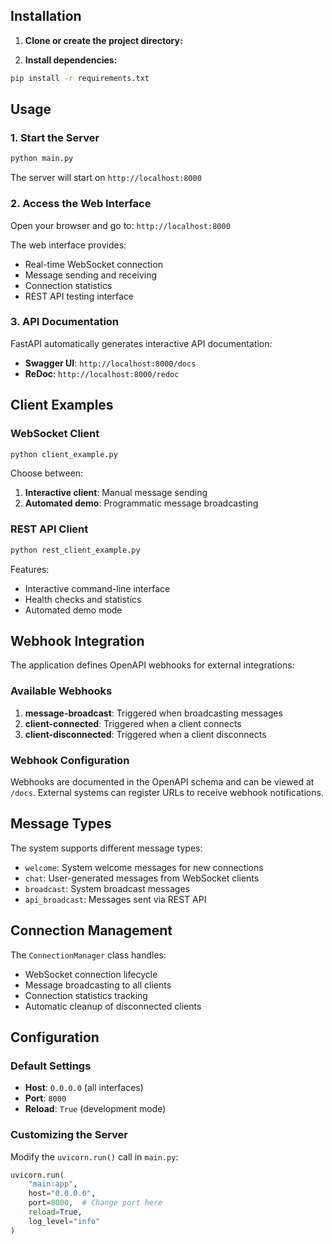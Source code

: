 ## Installation

1. **Clone or create the project directory:**

2. **Install dependencies:**
```bash
pip install -r requirements.txt
```

## Usage

### 1. Start the Server

```bash
python main.py
```

The server will start on `http://localhost:8000`

### 2. Access the Web Interface

Open your browser and go to: `http://localhost:8000`

The web interface provides:
- Real-time WebSocket connection
- Message sending and receiving
- Connection statistics
- REST API testing interface

### 3. API Documentation

FastAPI automatically generates interactive API documentation:
- **Swagger UI**: `http://localhost:8000/docs`
- **ReDoc**: `http://localhost:8000/redoc`

## Client Examples

### WebSocket Client
```bash
python client_example.py
```

Choose between:
1. **Interactive client**: Manual message sending
2. **Automated demo**: Programmatic message broadcasting

### REST API Client
```bash
python rest_client_example.py
```

Features:
- Interactive command-line interface
- Health checks and statistics
- Automated demo mode

## Webhook Integration

The application defines OpenAPI webhooks for external integrations:

### Available Webhooks

1. **message-broadcast**: Triggered when broadcasting messages
2. **client-connected**: Triggered when a client connects
3. **client-disconnected**: Triggered when a client disconnects

### Webhook Configuration

Webhooks are documented in the OpenAPI schema and can be viewed at `/docs`. External systems can register URLs to receive webhook notifications.

## Message Types

The system supports different message types:

- `welcome`: System welcome messages for new connections
- `chat`: User-generated messages from WebSocket clients
- `broadcast`: System broadcast messages
- `api_broadcast`: Messages sent via REST API

## Connection Management

The `ConnectionManager` class handles:
- WebSocket connection lifecycle
- Message broadcasting to all clients
- Connection statistics tracking
- Automatic cleanup of disconnected clients

## Configuration

### Default Settings
- **Host**: `0.0.0.0` (all interfaces)
- **Port**: `8000`
- **Reload**: `True` (development mode)

### Customizing the Server

Modify the `uvicorn.run()` call in `main.py`:

```python
uvicorn.run(
    "main:app", 
    host="0.0.0.0", 
    port=8000,  # Change port here
    reload=True,
    log_level="info"
)
```